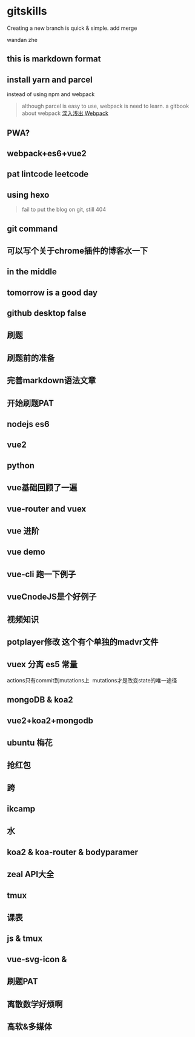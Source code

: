 # gitskills
Creating a new branch is quick & simple.
add merge

wandan  zhe
## this is markdown format


## install yarn and parcel
instead of using npm and webpack

> although parcel is easy to use, webpack is need to learn.
> a gitbook about webpack 
> [深入浅出 Webpack](http://webpack.wuhaolin.cn/)

## PWA?


## webpack+es6+vue2


## pat lintcode leetcode

## using hexo

> fail to put the blog on git, still 404

## git command


## 可以写个关于chrome插件的博客水一下

##  in the middle

## tomorrow is a good day

## github desktop false

## 刷题

## 刷题前的准备

## 完善markdown语法文章

## 开始刷题PAT

## nodejs es6

## vue2

## python

## vue基础回顾了一遍

## vue-router and vuex

## vue 进阶

## vue demo

## vue-cli 跑一下例子 

## vueCnodeJS是个好例子

## 视频知识

## potplayer修改 这个有个单独的madvr文件

## vuex 分离 es5 常量
actions只有commit到mutations上  mutations才是改变state的唯一途径

## mongoDB & koa2

## vue2+koa2+mongodb

## ubuntu 梅花

## 抢红包

## 跨

## ikcamp

## 水

## koa2 & koa-router & bodyparamer

## zeal API大全

## tmux

## 课表

## js & tmux

## vue-svg-icon & 

## 刷题PAT

## 离散数学好烦啊

## 高软&多媒体
